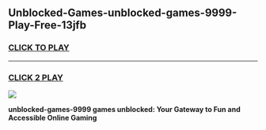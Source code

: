 
## Unblocked-Games-unblocked-games-9999-Play-Free-13jfb
<h3>
<a href="https://premium76.site?title=unblocked-games-9999&ref=17A">CLICK TO PLAY</a></h3>
<hr>

<h3>
<a href="https://premium76.site?title=unblocked-games-9999&ref=17A">CLICK 2 PLAY</a>
  
</h3>

<a href="https://premium76.site?title=unblocked-games-9999&ref=17A"><img src="https://clearcache.store/games.png"></a>


**unblocked-games-9999 games unblocked: Your Gateway to Fun and Accessible Online Gaming**
